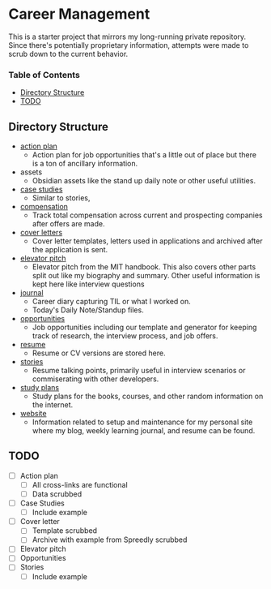 # Career Management

This is a starter project that mirrors my long-running private repository. Since there's potentially proprietary information, attempts were made to scrub down to the current behavior.

### Table of Contents

* [Directory Structure](#directory-structure)
* [TODO](#todo)

## Directory Structure

* [action plan](action%20plan/index.md)
    * Action plan for job opportunities that's a little out of place but there is a ton of ancillary information.
* assets
    * Obsidian assets like the stand up daily note or other useful utilities.
* [case studies](case%20studies/index.md)
    * Similar to stories, 
* [compensation](compensation/index.md)
    * Track total compensation across current and prospecting companies after offers are made.
* [cover letters](cover%20letters/index.md)
    * Cover letter templates, letters used in applications and archived after the application is sent.
* [elevator pitch](elevator%20pitch/index.md)
    * Elevator pitch from the MIT handbook. This also covers other parts split out like my biography and summary. Other useful information is kept here like interview questions
* [journal](journal/index.md)
    * Career diary capturing TIL or what I worked on.
    * Today's Daily Note/Standup files.
* [opportunities](opportunities/index.md)
    * Job opportunities including our template and generator for keeping track of research, the interview process, and job offers.
* [resume](resume/index.md)
    * Resume or CV versions are stored here.
* [stories](stories/index.md)
    * Resume talking points, primarily useful in interview scenarios or commiserating with other developers.
* [study plans](study%20plans/index.md)
    * Study plans for the books, courses, and other random information on the internet.
* [website](website/index.md)
    * Information related to setup and maintenance for my personal site where my blog, weekly learning journal, and resume can be found.

## TODO

* [ ] Action plan
    * [ ] All cross-links are functional
    * [ ] Data scrubbed
* [ ] Case Studies
    * [ ] Include example
* [ ] Cover letter
    * [ ] Template scrubbed
    * [ ] Archive with example from Spreedly scrubbed
* [ ] Elevator pitch
* [ ] Opportunities
* [ ] Stories
    * [ ] Include example

